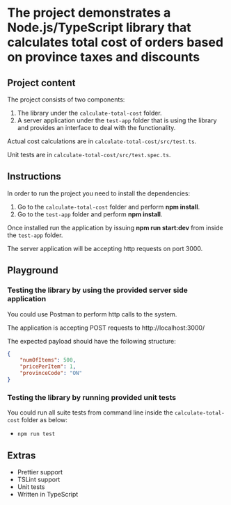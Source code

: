 # The project demonstrates a Node.js/TypeScript library that calculates total cost of orders based on province taxes and discounts

## Project content

The project consists of two components:
1. The library under the `calculate-total-cost` folder.
2. A server application under the `test-app` folder that is using the library and provides an interface to deal with the functionality.

Actual cost calculations are in `calculate-total-cost/src/test.ts`.

Unit tests are in `calculate-total-cost/src/test.spec.ts`.

## Instructions

In order to run the project you need to install the dependencies:

1. Go to the `calculate-total-cost` folder and perform **npm install**.
2. Go to the `test-app` folder and perform **npm install**.

Once installed run the application by issuing **npm run start:dev** from inside the `test-app` folder.

The server application will be accepting http requests on port 3000.

## Playground

### Testing the library by using the provided server side application

You could use Postman to perform http calls to the system.

The application is accepting POST requests to http://localhost:3000/

The expected payload should have the following structure:
```json
{
    "numOfItems": 500,
    "pricePerItem": 1,
    "provinceCode": "ON"
}
```

### Testing the library by running provided unit tests

You could run all suite tests from command line inside the `calculate-total-cost` folder as below:
* `npm run test`

## Extras

* Prettier support
* TSLint support
* Unit tests
* Written in TypeScript
